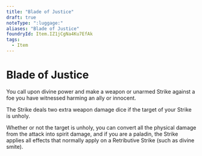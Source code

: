 ```yaml
---
title: "Blade of Justice"
draft: true
noteType: ":luggage:"
aliases: "Blade of Justice"
foundryId: Item.IZ1jCgNa4Ku7EfAk
tags:
  - Item
---
```


# Blade of Justice

You call upon divine power and make a weapon or unarmed Strike against a foe you have witnessed harming an ally or innocent.

The Strike deals two extra weapon damage dice if the target of your Strike is unholy.

Whether or not the target is unholy, you can convert all the physical damage from the attack into spirit damage, and if you are a paladin, the Strike applies all effects that normally apply on a Retributive Strike (such as divine smite).
